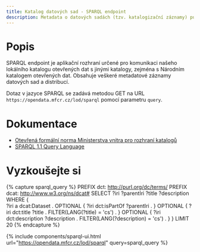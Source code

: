 ```yaml
---
title: Katalog datových sad - SPARQL endpoint
description: Metadata o datových sadách (tzv. katalogizační záznamy) publikované prostřednictvím SPARQL endpointu.
---
```


# Popis
SPARQL endpoint je aplikační rozhraní určené pro komunikaci našeho lokálního katalogu otevřených dat s jinými katalogy, zejména s Národním katalogem otevřených dat. Obsahuje veškeré metadatové záznamy datových sad a distribucí.

Dotaz v jazyce SPARQL se zadává metodou GET na URL `https://opendata.mfcr.cz/lod/sparql` pomocí parametru `query`.

# Dokumentace 

 - [Otevřená formální norma Ministerstva vnitra pro rozhraní katalogů](https://ofn.gov.cz/rozhran%C3%AD-katalog%C5%AF-otev%C5%99en%C3%BDch-dat/draft/#dcat-ap-sparql-endpoint)
 - [SPARQL 1.1 Query Language](https://www.w3.org/TR/sparql11-query/)

# Vyzkoušejte si

{% capture sparql_query %}
PREFIX dct: <http://purl.org/dc/terms/>
PREFIX dcat: <http://www.w3.org/ns/dcat#>
SELECT ?iri ?parentIri ?title ?description
WHERE {         
  ?iri a dcat:Dataset .
  OPTIONAL { ?iri dct:isPartOf ?parentIri . }
  OPTIONAL { ?iri dct:title ?title . FILTER(LANG(?title) = 'cs') . }
  OPTIONAL { ?iri dct:description ?description . FILTER(LANG(?description) = 'cs') . }
}
LIMIT 20
{% endcapture %}

{% include components/sparql-ui.html url="https://opendata.mfcr.cz/lod/sparql" query=sparql_query %}